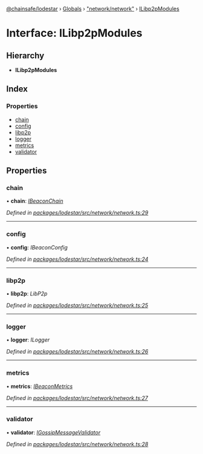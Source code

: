 [@chainsafe/lodestar](../README.md) › [Globals](../globals.md) › ["network/network"](../modules/_network_network_.md) › [ILibp2pModules](_network_network_.ilibp2pmodules.md)

# Interface: ILibp2pModules

## Hierarchy

* **ILibp2pModules**

## Index

### Properties

* [chain](_network_network_.ilibp2pmodules.md#chain)
* [config](_network_network_.ilibp2pmodules.md#config)
* [libp2p](_network_network_.ilibp2pmodules.md#libp2p)
* [logger](_network_network_.ilibp2pmodules.md#logger)
* [metrics](_network_network_.ilibp2pmodules.md#metrics)
* [validator](_network_network_.ilibp2pmodules.md#validator)

## Properties

###  chain

• **chain**: *[IBeaconChain](_chain_interface_.ibeaconchain.md)*

*Defined in [packages/lodestar/src/network/network.ts:29](https://github.com/ChainSafe/lodestar/blob/34417abad/packages/lodestar/src/network/network.ts#L29)*

___

###  config

• **config**: *IBeaconConfig*

*Defined in [packages/lodestar/src/network/network.ts:24](https://github.com/ChainSafe/lodestar/blob/34417abad/packages/lodestar/src/network/network.ts#L24)*

___

###  libp2p

• **libp2p**: *LibP2p*

*Defined in [packages/lodestar/src/network/network.ts:25](https://github.com/ChainSafe/lodestar/blob/34417abad/packages/lodestar/src/network/network.ts#L25)*

___

###  logger

• **logger**: *ILogger*

*Defined in [packages/lodestar/src/network/network.ts:26](https://github.com/ChainSafe/lodestar/blob/34417abad/packages/lodestar/src/network/network.ts#L26)*

___

###  metrics

• **metrics**: *[IBeaconMetrics](_metrics_interface_.ibeaconmetrics.md)*

*Defined in [packages/lodestar/src/network/network.ts:27](https://github.com/ChainSafe/lodestar/blob/34417abad/packages/lodestar/src/network/network.ts#L27)*

___

###  validator

• **validator**: *[IGossipMessageValidator](_network_gossip_interface_.igossipmessagevalidator.md)*

*Defined in [packages/lodestar/src/network/network.ts:28](https://github.com/ChainSafe/lodestar/blob/34417abad/packages/lodestar/src/network/network.ts#L28)*
